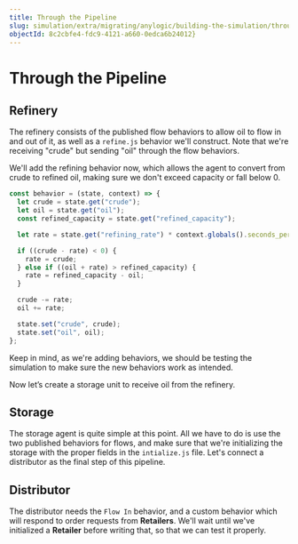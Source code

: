 ```yaml
---
title: Through the Pipeline
slug: simulation/extra/migrating/anylogic/building-the-simulation/through-the-pipeline
objectId: 8c2cbfe4-fdc9-4121-a660-0edca6b24012}
---
```


# Through the Pipeline

## Refinery

The refinery consists of the published flow behaviors to allow oil to flow in and out of it, as well as a `refine.js` behavior we'll construct. Note that we're receiving "crude" but sending "oil" through the flow behaviors.

We'll add the refining behavior now, which allows the agent to convert from crude to refined oil, making sure we don't exceed capacity or fall below 0.

```javascript
const behavior = (state, context) => {
  let crude = state.get("crude");
  let oil = state.get("oil");
  const refined_capacity = state.get("refined_capacity");

  let rate = state.get("refining_rate") * context.globals().seconds_per_step;

  if ((crude - rate) < 0) {
    rate = crude;
  } else if ((oil + rate) > refined_capacity) {
    rate = refined_capacity - oil;
  }

  crude -= rate;
  oil += rate;

  state.set("crude", crude);
  state.set("oil", oil);
};
```

Keep in mind, as we're adding behaviors, we should be testing the simulation to make sure the new behaviors work as intended.

Now let’s create a storage unit to receive oil from the refinery.

## Storage

The storage agent is quite simple at this point. All we have to do is use the two published behaviors for flows, and make sure that we're initializing the storage with the proper fields in the `intialize.js` file. Let's connect a distributor as the final step of this pipeline.

## Distributor

The distributor needs the `Flow In` behavior, and a custom behavior which will respond to order requests from **Retailers**. We'll wait until we've initialized a **Retailer** before writing that, so that we can test it properly.

